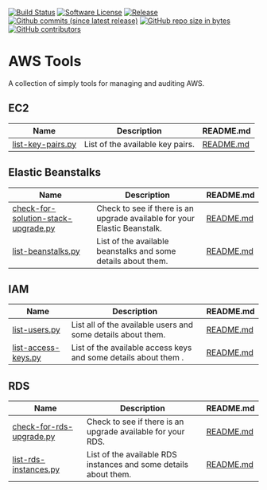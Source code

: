 [![Build Status](https://img.shields.io/travis/AntiPhotonltd/aws-tools/master.svg)](https://travis-ci.org/AntiPhotonltd/aws-tools)
[![Software License](https://img.shields.io/badge/license-MIT-blue.svg)](LICENSE.md)
[![Release](https://img.shields.io/github/release/AntiPhotonltd/aws-tools.svg)](https://github.com/AntiPhotonltd/aws-tools/releases/latest)
[![Github commits (since latest release)](https://img.shields.io/github/commits-since/AntiPhotonltd/aws-tools/latest.svg)](https://github.com/AntiPhotonltd/aws-tools/commits)
[![GitHub repo size in bytes](https://img.shields.io/github/repo-size/AntiPhotonltd/aws-tools.svg)](https://github.com/AntiPhotonltd/aws-tools)
[![GitHub contributors](https://img.shields.io/github/contributors/AntiPhotonltd/aws-tools.svg)](https://github.com/AntiPhotonltd/aws-tools)

AWS Tools
=========

A collection of simply tools for managing and auditing AWS.

## EC2

| Name | Description | README.md |
| --- | --- | --- |
| [list-key-pairs.py](src/ec2/list-key-pairs/list-key-pairs.py) | List of the available key pairs. | [README.md](src/ec2/list-key-pairs/README.md)

## Elastic Beanstalks

| Name | Description | README.md |
| --- | --- | --- |
| [check-for-solution-stack-upgrade.py](src/elasticbeanstalk/check-for-solution-stack-upgrade/check-for-solution-stack-upgrade.py) | Check to see if there is an upgrade available for your Elastic Beanstalk. | [README.md](src/elasticbeanstalk/check-for-solution-stack-upgrade/README.md)
| [list-beanstalks.py](src/elasticbeanstalk/list-beanstalks/list-beanstalks.py) | List of the available beanstalks and some details about them. | [README.md](src/elasticbeanstalk/list-beanstalks/README.md)

## IAM

| Name | Description | README.md |
| --- | --- | --- |
| [list-users.py](src/iam/list-users/list-users.py) | List all of the available users and some details about them. | [README.md](src/iam/list-users/README.md)
| [list-access-keys.py](src/iam/list-access-keys/list-access-keys.py) | List of the available access keys and some details about them . | [README.md](src/iam/list-access-keys/README.md)


## RDS

| Name | Description | README.md |
| --- | --- | --- |
| [check-for-rds-upgrade.py](src/rds/check-for-rds-upgrade/check-for-rds-upgrade.py) | Check to see if there is an upgrade available for your RDS. | [README.md](src/rds/check-for-rds-upgrade/README.md) |
| [list-rds-instances.py](src/rds/list-rds-instances/list-rds-instances.py) | List of the available RDS instances and some details about them. |  [README.md](src/rds/list-rds-instances/README.md) |

